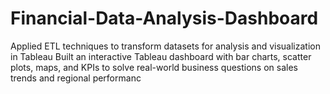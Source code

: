 # Financial-Data-Analysis-Dashboard
Applied ETL techniques to transform datasets for analysis and visualization in Tableau Built an interactive Tableau dashboard with bar charts, scatter plots, maps, and KPIs to solve real-world business questions on sales trends and regional performanc


